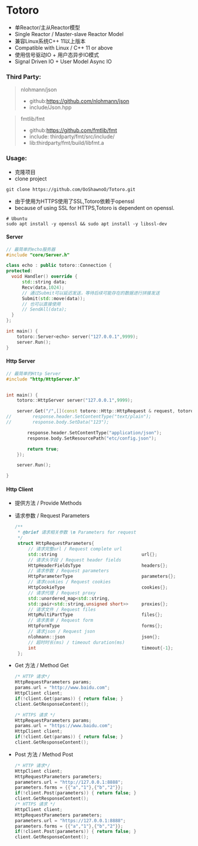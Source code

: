 # Totoro

- 单Reactor/主从Reactor模型
- Single Reactor / Master-slave Reactor Model
- 兼容Linux系统C++ 11以上版本
- Compatible with Linux / C++ 11 or above
- 使用信号驱动IO + 用户态异步IO模式
- Signal Driven IO + User Model Async IO

### Third Party: 
> nlohmann/json
> - github:https://github.com/nlohmann/json 
> - include/Json.hpp

> fmtlib/fmt 
> - github:https://github.com/fmtlib/fmt
> - include: thirdparty/fmt/src/include/
> - lib:thirdparty/fmt/build/libfmt.a


### Usage:
- 克隆项目
- clone project
```shell 
git clone https://github.com/OoShawnoO/Totoro.git
```
- 由于使用为HTTPS使用了SSL,Totoro依赖于openssl 
- because of using SSL for HTTPS,Totoro is dependent on openssl.
```shell
# Ubuntu
sudo apt install -y openssl && sudo apt install -y libssl-dev 
```

#### Server
```c++
// 最简单的echo服务器
#include "core/Server.h"

class echo : public totoro::Connection {
protected:
  void Handler() override {
      std::string data;
      Recv(data,1024);
      // 通过Submit可以延迟发送，等待后续可能存在的数据进行拼接发送
      Submit(std::move(data));
      // 也可以直接使用
      // SendAll(data);
  }
};

int main() {
    totoro::Server<echo> server("127.0.0.1",9999);
    server.Run();
}
```

#### Http Server
```c++
// 最简单的Http Server
#include "http/HttpServer.h"


int main() {
    totoro::HttpServer server("127.0.0.1",9999);

    server.Get("/",[](const totoro::Http::HttpRequest & request, totoro::Http::HttpResponse & response) -> bool {
//        response.header.SetContentType("text/plain");
//        response.body.SetData("123");

        response.header.SetContentType("application/json");
        response.body.SetResourcePath("etc/config.json");

        return true;
    });

    server.Run();

}
```

#### Http Client
- 提供方法 / Provide Methods

- 请求参数 / Request Parameters
    ```c++ 
    /**
     * @brief 请求相关参数 \n Parameters for request
     */
     struct HttpRequestParameters{
         // 请求完整url / Request complete url
         std::string                                url{};
         // 请求头字段 / Request header fields
         HttpHeaderFieldsType                       headers{};
         // 请求参数 / Request parameters
         HttpParameterType                          parameters{};
         // 请求cookies / Request cookies
         HttpCookieType                             cookies{};
         // 请求代理 / Request proxy
         std::unordered_map<std::string,
         std::pair<std::string,unsigned short>>     proxies{};
         // 请求文件 / Request files
         HttpMultiPartType                          files{};
         // 请求表单 / Request form
         HttpFormType                               forms{};
         // 请求json / Request json
         nlohmann::json                             json{};
         // 超时时长(ms) / timeout duration(ms)
         int                                        timeout{-1};
     };
    ```
- Get 方法 / Method Get
    ```c++
    /* HTTP 请求*/
    HttpRequestParameters params;
    params.url = "http://www.baidu.com";
    HttpClient client;
    if(!client.Get(params)) { return false; }
    client.GetResponseContent();
    
    /* HTTPS 请求 */
    HttpRequestParameters params;
    params.url = "https://www.baidu.com";
    HttpClient client;
    if(!client.Get(params)) { return false; }
    client.GetResponseContent();
    ```
- Post 方法 / Method Post
    ```c++
    /* HTTP 请求*/
    HttpClient client;
    HttpRequestParameters parameters;
    parameters.url = "http://127.0.0.1:8888";
    parameters.forms = {{"a","1"},{"b","2"}};
    if(!client.Post(parameters)) { return false; }
    client.GetResponseContent();
    /* HTTPS 请求 */
    HttpClient client;
    HttpRequestParameters parameters;
    parameters.url = "https://127.0.0.1:8888";
    parameters.forms = {{"a","1"},{"b","2"}};
    if(!client.Post(parameters)) { return false; }
    client.GetResponseContent();
    ```
